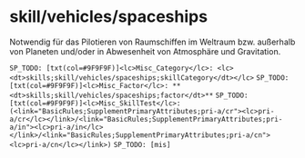 # skill/vehicles/spaceships

Notwendig für das Pilotieren von Raumschiffen im Weltraum bzw. außerhalb von Planeten und/oder in Abwesenheit von Atmosphäre und Gravitation.

`SP_TODO: [txt(col=#9F9F9F)]<lc>Misc_Category</lc>: <lc><dt>skills;skill/vehicles/spaceships;skillCategory</dt></lc>`
`SP_TODO: [txt(col=#9F9F9F)]<lc>Misc_Factor</lc>: **<dt>skills;skill/vehicles/spaceships;factor</dt>**`
`SP_TODO: [txt(col=#9F9F9F)]<lc>Misc_SkillTest</lc>: (<link="BasicRules;SupplementPrimaryAttributes;pri-a/cr"><lc>pri-a/cr</lc></link>/<link="BasicRules;SupplementPrimaryAttributes;pri-a/in"><lc>pri-a/in</lc></link>/<link="BasicRules;SupplementPrimaryAttributes;pri-a/cn"><lc>pri-a/cn</lc></link>)`
`SP_TODO: [mis]`
